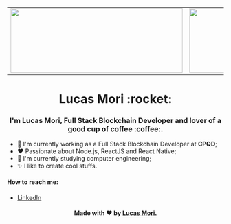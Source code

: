 <center>
  <table>
    <tr>
      <td><img width="400px" height="150px" align="center" src="https://github-readme-stats.vercel.app/api?username=lucasmori&theme=tokyonight" /></td>
      <td><img width="495px" height="150px" align="center" src="https://github-readme-stats.vercel.app/api/top-langs/?username=lucasmori&layout=compact&theme=tokyonight" /></td>
    </tr>   
  </table>
</center> 


<h1 align="center">
  Lucas Mori :rocket:
</h1>

<h3 align="center">
  I'm Lucas Mori, Full Stack Blockchain Developer and lover of a good cup of coffee :coffee:.
</h3>


- :telescope: I'm currently working as a Full Stack Blockchain Developer at **CPQD**;
- :heart: Passionate about Node.js, ReactJS and React Native;
- :book: I'm currently studying computer engineering;
- :sparkles: I like to create cool stuffs.

#### How to reach me:

  - [LinkedIn](https://br.linkedin.com/in/lucas-mori)

<!-- Footer -->
<h4 align="center">

Made with :heart: by <a href="https://www.linkedin.com/in/lucas-mori/" target="_blank">Lucas Mori.</a>

</h4>
